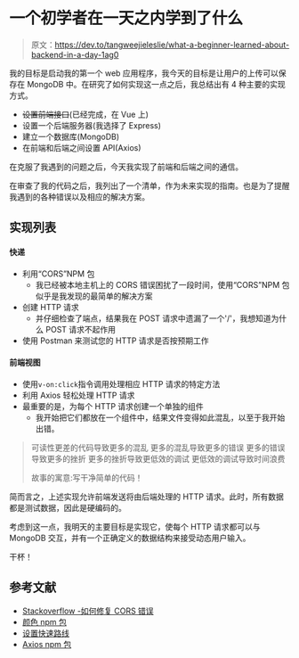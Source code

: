 # 一个初学者在一天之内学到了什么

> 原文：<https://dev.to/tangweejieleslie/what-a-beginner-learned-about-backend-in-a-day-1ag0>

我的目标是启动我的第一个 web 应用程序，我今天的目标是让用户的上传可以保存在 MongoDB 中。在研究了如何实现这一点之后，我总结出有 4 种主要的实现方式。

*   ~~设置前端接口~~(已经完成，在 Vue 上)
*   设置一个后端服务器(我选择了 Express)
*   建立一个数据库(MongoDB)
*   在前端和后端之间设置 API(Axios)

在克服了我遇到的问题之后，今天我实现了前端和后端之间的通信。

在审查了我的代码之后，我列出了一个清单，作为未来实现的指南。也是为了提醒我遇到的各种错误以及相应的解决方案。

## 实现列表

#### 快递

*   利用“CORS”NPM 包
    *   我已经被本地主机上的 CORS 错误困扰了一段时间，使用“CORS”NPM 包似乎是我发现的最简单的解决方案
*   创建 HTTP 请求
    *   并仔细检查了端点，结果我在 POST 请求中遗漏了一个'/'，我想知道为什么 POST 请求不起作用
*   使用 Postman 来测试您的 HTTP 请求是否按预期工作

#### 前端视图

*   使用`v-on:click`指令调用处理相应 HTTP 请求的特定方法
*   利用 Axios 轻松处理 HTTP 请求
*   最重要的是，为每个 HTTP 请求创建一个单独的组件
    *   我开始把它们都放在一个组件中，结果文件变得如此混乱，以至于我开始出错。

> 可读性更差的代码导致更多的混乱
> 更多的混乱导致更多的错误
> 更多的错误导致更多的挫折
> 更多的挫折导致更低效的调试
> 更低效的调试导致时间浪费
> 
> 故事的寓意:写干净简单的代码！

简而言之，上述实现允许前端发送将由后端处理的 HTTP 请求。此时，所有数据都是测试数据，因此是硬编码的。

考虑到这一点，我明天的主要目标是实现它，使每个 HTTP 请求都可以与 MongoDB 交互，并有一个正确定义的数据结构来接受动态用户输入。

干杯！

## 参考文献

*   [Stackoverflow -如何修复 CORS 错误](https://stackoverflow.com/questions/7067966/how-to-allow-cors)
*   [颜色 npm 包](https://www.npmjs.com/package/cors)
*   [设置快速路线](https://expressjs.com/en/guide/routing.html)
*   [Axios npm 包](https://www.npmjs.com/package/axios)